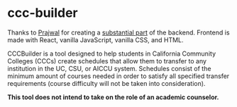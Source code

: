 # ccc-builder

Thanks to [Prajwal](https://github.com/kidkoder432) for creating a [substantial part](https://github.com/kidkoder432/ccc-builder-backend) of the backend. Frontend is made with React, vanilla JavaScript, vanilla CSS, and HTML.

CCCBuilder is a tool designed to help students in California Community Colleges (CCCs) create schedules that allow them to transfer to any institution in the UC, CSU, or AICCU system.
Schedules consist of the minimum amount of courses needed in order to satisfy all specified transfer requirements (course difficulty will not be taken into consideration).

**This tool does not intend to take on the role of an academic counselor.**
